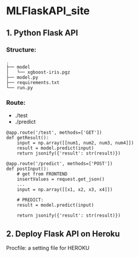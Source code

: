 # MLFlaskAPI_site


## 1. Python Flask API
### Structure:
```
.
├── model
│   └── xgboost-iris.pgz
├── model.py
├── requirements.txt
└── run.py
```
### Route:
- ./test
- ./predict

```
@app.route('/test', methods=['GET'])
def getResult():
    input = np.array([[num1, num2, num3, num4]])
    result = model.predict(input)
    return jsonify({'result': str(result)})

@app.route('/predict', methods=['POST'])
def postInput():
    # get from FRONTEND
    insertValues = request.get_json()
    ...
    input = np.array([[x1, x2, x3, x4]])

    # PREDICT:
    result = model.predict(input)

    return jsonify({'result': str(result)})
```

## 2. Deploy Flask API on Heroku
Procfile: a setting file for HEROKU

